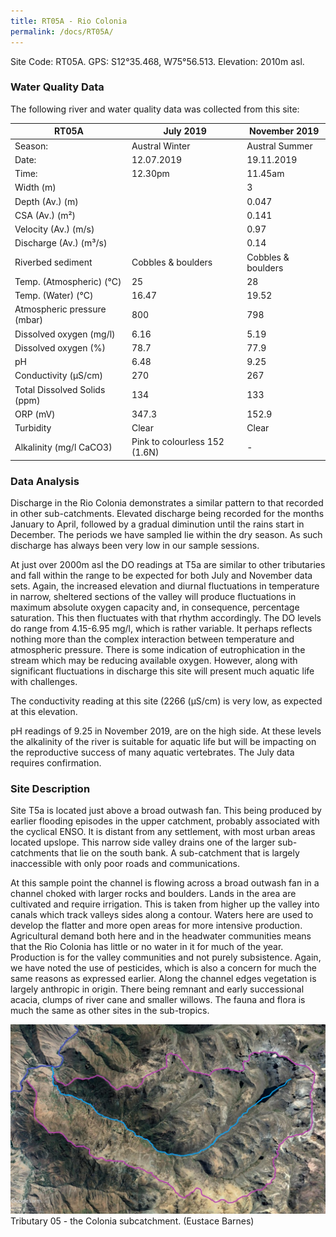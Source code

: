 ```yaml
---
title: RT05A - Rio Colonia
permalink: /docs/RT05A/
---
```


Site Code: RT05A.  GPS: S12°35.468, W75°56.513. Elevation:
2010m asl.

### Water Quality Data

The following river and water quality data was collected from this site:

| RT05A                        | July 2019                     | November 2019            |
|------------------------------|-------------------------------|--------------------------|
| Season:                      | Austral Winter                | Austral Summer           |
| Date:                        | 12.07.2019                    | 19.11.2019               |
| Time:                        | 12.30pm                       | 11.45am                  |
| Width (m)                    |                               | 3                        |
| Depth (Av.) (m)              |                               | 0.047                    |
| CSA (Av.) (m²)               |                               | 0.141                    |
| Velocity (Av.) (m/s)         |                               | 0.97                     |
| Discharge (Av.) (m³/s)       |                               | 0.14                     |
| Riverbed sediment            | Cobbles & boulders            | Cobbles & boulders       |
| Temp. (Atmospheric) (°C)     | 25                            | 28                       |
| Temp. (Water) (°C)           | 16.47                         | 19.52                    |
| Atmospheric pressure (mbar)  | 800                           | 798                      |
| Dissolved oxygen (mg/l)      | 6.16                          | 5.19                     |
| Dissolved oxygen (%)         | 78.7                          | 77.9                     |
| pH                           | 6.48                          | 9.25                     |
| Conductivity (µS/cm)         | 270                           | 267                      |
| Total Dissolved Solids (ppm) | 134                           | 133                      |
| ORP (mV)                     | 347.3                         | 152.9                    |
| Turbidity                    | Clear                         | Clear                    |
| Alkalinity (mg/l CaCO3)      | Pink to colourless 152 (1.6N) |  -                       |

### Data Analysis
Discharge in the Rio Colonia demonstrates a similar pattern to that recorded in other sub-catchments. Elevated discharge being recorded for the months January to April, followed by a gradual diminution until the rains start in December. The periods we have sampled lie within the dry season. As such discharge has always been very low in our sample sessions.   

At just over 2000m asl the DO readings at T5a are similar to other tributaries and fall within the range to be expected for both July and November data sets. Again, the increased elevation and diurnal fluctuations in temperature in narrow, sheltered sections of the valley will produce fluctuations in maximum absolute oxygen capacity and, in consequence, percentage saturation. This then fluctuates with that rhythm accordingly. The DO levels do range from 4.15-6.95 mg/l, which is rather variable. It perhaps reflects nothing more than the complex interaction between temperature and atmospheric pressure. There is some indication of eutrophication in the stream which may be reducing available oxygen. However, along with significant fluctuations in discharge this site will present much aquatic life with challenges. 

The conductivity reading at this site (2266 (µS/cm) is very low, as expected at this elevation. 

pH readings of 9.25 in November 2019, are on the high side. At these levels the alkalinity of the river is suitable for aquatic life but will be impacting on the reproductive success of many aquatic vertebrates. The July data requires confirmation. 


### Site Description
Site T5a is located just above a broad outwash fan. This being produced by earlier flooding episodes in the upper catchment, probably associated with the cyclical ENSO. It is distant from any settlement, with most urban areas located upslope. This narrow side valley drains one of the larger sub-catchments that lie on the south bank. A sub-catchment that is largely inaccessible with only poor roads and communications.

At this sample point the channel is flowing across a broad outwash fan in a channel choked with larger rocks and boulders. Lands in the area are cultivated and require irrigation. This is taken from higher up the valley into canals which track valleys sides along a contour. Waters here are used to develop the flatter and more open areas for more intensive production. Agricultural demand both here and in the headwater communities means that the Rio Colonia has little or no water in it for much of the year. Production is for the valley communities and not purely subsistence. Again, we have noted the use of pesticides, which is also a concern for much the same reasons as expressed earlier. Along the channel edges vegetation is largely anthropic in origin. There being remnant and early successional acacia, clumps of river cane and smaller willows. The fauna and flora is much the same as other sites in the sub-tropics. 


![Tributary T05 - the Colonia subcatchment. (Eustace Barnes)](/assets/SiteDescriptions/T5/T5Coloniasubcatchment.jpg)
Tributary 05 - the Colonia subcatchment. (Eustace Barnes)

